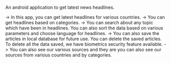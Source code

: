 
An android application to get latest news headlines.

   -> In this app, you can get latest headlines for various countries.
   -> You can get headlines based on categories. 
   -> You can search about any topic which have been in headlines. You can also sort the data based on various parameters and choose language for headlines.
   -> You can also save the articles in local database for future use. You can delete the saved articles. To delete all the data saved, we have biometrics security feature available.
   -> You can also see our various sources and they are you can also see our sources from various countries and by categories.
   
 
